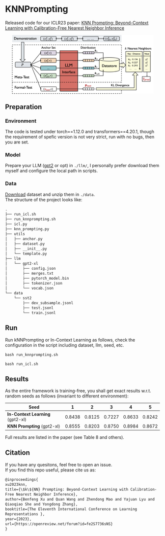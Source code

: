 # KNNPrompting
Released code for our ICLR23 paper: [KNN Prompting: Beyond-Context Learning with Calibration-Free Nearest Neighbor Inference](https://openreview.net/forum?id=fe2S7736sNS)

<div  align="center">  
<img src="./kNNPrompting.png" width = "462" height = "191.5" alt="Framework of kNNPrompting" align=center />
</div>  

## Preparation
### Environment
The code is tested under torch==1.12.0 and transformers==4.20.1, though the requirement of spefic version is not very strict, run with no bugs, then you are set.
### Model
Prepare your LLM ([gpt2](https://huggingface.co/gpt2-xl/tree/main) or opt) in `./llm/`, I personally prefer download them myself and configure the local path in scripts.
### Data
[Download](https://drive.google.com/file/d/1Yh2blPkJvMtdm5xWKoHr2fLp2i2Bn5Ir/view?usp=share_link) dataset and unzip them in `./data`.\
The structure of the project looks like:
```
.
├── run_icl.sh
├── run_knnprompting.sh
├── icl.py
├── knn_prompting.py
├── utils
│   ├── anchor.py
│   ├── dataset.py
│   ├── __init__.py
│   └── template.py
├── llm
│   └── gpt2-xl
│       ├── config.json
│       ├── merges.txt
│       ├── pytorch_model.bin
│       ├── tokenizer.json
│       └── vocab.json
└── data
    └── sst2
        ├── dev_subsample.jsonl
        ├── test.jsonl
        └── train.jsonl
```

## Run
Run kNNPrompting or In-Context Learning as follows, check the configuration in the script including dataset, llm, seed, etc.
```
bash run_knnprompting.sh
```
```
bash run_icl.sh
```
## Results
As the entire framework is training-free, you shall get exact results w.r.t. random seeds as follows (invariant to different environment):

| Seed                              | 1      | 2      | 3      | 4      | 5      |
| --------------------------------- | ------ | ------ | ------ | ------ | ------ |
| **In-Context Learning** (gpt2-xl) | 0.8438 | 0.8125 | 0.7227 | 0.8633 | 0.8242 |
| **KNN Prompting** (gpt2-xl)       | 0.8555 | 0.8203 | 0.8750 | 0.8984 | 0.8672 |

Full results are listed in the paper (see Table 8 and others).

## Citation
If you have any quesitons, feel free to open an issue.\
If you find this repo useful, please cite us as:
```
@inproceedings{
xu2023knn,
title={\$k\${NN} Prompting: Beyond-Context Learning with Calibration-Free Nearest Neighbor Inference},
author={Benfeng Xu and Quan Wang and Zhendong Mao and Yajuan Lyu and Qiaoqiao She and Yongdong Zhang},
booktitle={The Eleventh International Conference on Learning Representations },
year={2023},
url={https://openreview.net/forum?id=fe2S7736sNS}
}
```